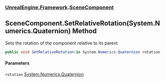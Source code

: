 ### [UnrealEngine.Framework](./UnrealEngine-Framework.md 'UnrealEngine.Framework').[SceneComponent](./SceneComponent.md 'UnrealEngine.Framework.SceneComponent')
## SceneComponent.SetRelativeRotation(System.Numerics.Quaternion) Method
Sets the rotation of the component relative to its parent  
```csharp
public void SetRelativeRotation(in System.Numerics.Quaternion rotation);
```
#### Parameters
<a name='UnrealEngine-Framework-SceneComponent-SetRelativeRotation(System-Numerics-Quaternion)-rotation'></a>
`rotation` [System.Numerics.Quaternion](https://docs.microsoft.com/en-us/dotnet/api/System.Numerics.Quaternion 'System.Numerics.Quaternion')  
  
